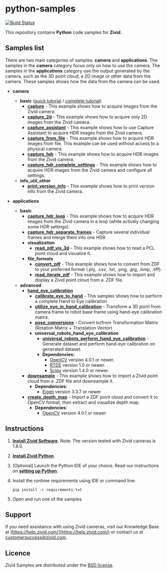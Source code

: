 # python-samples

[![Build Status][ci-badge]][ci-url]

This repository contains **Python** code samples for **Zivid**.

## Samples list

There are two main categories of samples: **camera** and **applications**. The samples in the **camera** category focus only on how to use the camera. The samples in the **applications** category use the output generated by the camera, such as the 3D point cloud, a 2D image or other data from the camera. These samples shows how the data from the camera can be used.

- **camera**
  - **basic** ([quick tutorial][QuickCaptureTutorial-url] / [complete tutorial][CompleteCaptureTutorial-url])
    - [**capture**][capture-url] - This example shows how to acquire images from the Zivid camera.
    - [**capture_2d**][capture_2d-url] - This example shows how to acquire only 2D images from the Zivid camera.
    - [**capture_assistant**][capture_assistant-url] - This example shows how to use Capture Assistant to acquire HDR images from the Zivid camera.
    - [**capture_from_file**][capture_from_file-url] - This example shows how to acquire HDR images from file. This example can be used without access to a physical camera.
    - [**capture_hdr**][capture_hdr-url] - This example shows how to acquire HDR images from the Zivid camera.
    - [**capture_hdr_complete_settings**][capture_hdr_complete_settings-url] - This example shows how to acquire HDR images from the Zivid camera and configure all settings.
  - **info_util_other**
    - [**print_version_info**][print_version_info-url] - This example shows how to print version info from the Zivid camera.

- **applications**
  - **basic**
    - [**capture_hdr_loop**][capture_hdr_loop-url] - This example shows how to acquire HDR images from the Zivid camera in a loop (while actively changing some HDR settings).
    - [**capture_hdr_separate_frames**][capture_hdr_separate_frames-url] - Capture several individual frames and merge them into one HDR
    - **visualization**
      - [**read_zdf_vis_3d**][read_zdf_vis_3d-url] - This example shows how to read a PCL point cloud and visualize it.
    - **file_formats**
      - [**convert_zdf**][convert_zdf-url] - This example shows how to convert from ZDF to your preferred format (.ply, .csv, .txt, .png, .jpg, .bmp, .tiff).
      - [**read_iterate_zdf**][read_iterate_zdf-url] - This example shows how to import and display a Zivid point cloud from a .ZDF file.
  - **advanced**
    - [**hand_eye_calibration**][hand_eye_calibration-url]
      - [**calibrate_eye_to_hand**][calibrate_eye_to_hand-url] - This samples shows how to perform a complete Hand to Eye calibration
      - [**utilize_eye_in_hand_calibration**][utilize_eye_in_hand_calibration-url] - Transform a 3D point from camera frame to robot base frame using hand-eye calibration matrix.
      - [**pose_conversions**][pose_conversions-url] - Convert to/from Transformation Matrix (Rotation Matrix + Translation Vector)
      - **universal_robots_hand_eye_calibration**
        - [**universal_robots_perform_hand_eye_calibration**][ur_perform_hand_eye_calibration-url] - Generate dataset and perform hand-eye calibration on generated dataset.
        - **Dependencies:**
          - [OpenCV](https://opencv.org/) version 4.0.1 or newer.
          - [RTDE][rtde_guide-url] version 1.0 or newer.
          - [Scipy](https://www.scipy.org/) version 1.4.0 or newer.
    - [**downsample**][downsample-url]  - This example shows how to import a Zivid point cloud from a .ZDF file and downsample it.
      - **Dependencies:**
        - [Eigen](http://eigen.tuxfamily.org/) version 3.3.7 or newer
    - [**create_depth_map**][create_depth_map-url] - Import a ZDF point cloud and convert it to OpenCV format, then extract and visualize depth map.
      - **Dependencies:**
        - [OpenCV](https://opencv.org/) version 4.0.1 or newer

## Instructions

1. [**Install Zivid Software**](https://www.zivid.com/downloads).
Note: The version tested with Zivid cameras is 1.8.0.

2. [**Install Zivid Python**](https://github.com/zivid/zivid-python).

3. [Optional] Launch the Python IDE of your choice. Read our instructions on [**setting up Python**](https://zivid.atlassian.net/wiki/spaces/ZividKB/pages/427556/Setting+up+Python).

4. Install the runtime requirements using IDE or command line:

       pip install -r requirements.txt

5. Open and run one of the samples.

## Support
If you need assistance with using Zivid cameras, visit our Knowledge Base at [https://help.zivid.com/](https://help.zivid.com/) or contact us at [customersuccess@zivid.com](mailto:customersuccess@zivid.com).

## Licence
Zivid Samples are distributed under the [BSD license](source/LICENSE).

[ci-badge]: https://img.shields.io/azure-devops/build/zivid-devops/376f5fda-ba80-4d6c-aaaa-cbcd5e0ad6c0/2/master.svg
[ci-url]: https://dev.azure.com/zivid-devops/python-samples/_build/latest?definitionId=2&branchName=master
[QuickCaptureTutorial-url]: source/camera/basic/QuickCaptureTutorial.md
[CompleteCaptureTutorial-url]: source/camera/basic/CaptureTutorial.md
[capture-url]: source/camera/basic/capture.py
[capture_2d-url]: source/camera/basic/capture_2d.py
[capture_assistant-url]: source/camera/basic/capture_assistant.py
[capture_from_file-url]: source/camera/basic/capture_from_file.py
[capture_hdr-url]: source/camera/basic/capture_hdr.py
[capture_hdr_complete_settings-url]: source/camera/basic/capture_hdr_complete_settings.py
[print_version_info-url]: source/camera/info_util_other/print_version_info.py
[capture_hdr_loop-url]: source/applications/basic/capture_hdr_loop.py
[capture_hdr_separate_frames-url]: source/applications/basic/capture_hdr_separate_frames.py
[read_zdf_vis_3d-url]: source/applications/basic/visualization/read_zdf_vis_3d.py
[convert_zdf-url]: source/applications/basic/file_formats/convert_zdf.py
[read_iterate_zdf-url]: source/applications/basic/file_formats/read_iterate_zdf.py
[hand_eye_calibration-url]: source/applications/advanced/hand_eye_calibration
[calibrate_eye_to_hand-url]: source/applications/advanced/hand_eye_calibration/calibrate_eye_to_hand.py
[utilize_eye_in_hand_calibration-url]: source/applications/advanced/hand_eye_calibration/utilize_eye_in_hand_calibration.py
[pose_conversions-url]: source/applications/advanced/hand_eye_calibration/pose_conversions.py
[ur_perform_hand_eye_calibration-url]: source/applications/advanced/hand_eye_calibration/ur_hand_eye_calibration/universal_robots_perform_hand_eye_calibration.py
[rtde_guide-url]: https://www.universal-robots.com/how-tos-and-faqs/how-to/ur-how-tos/real-time-data-exchange-rtde-guide-22229/
[downsample-url]: source/applications/advanced/downsample.py
[create_depth_map-url]: source/applications/advanced/create_depth_map.py
